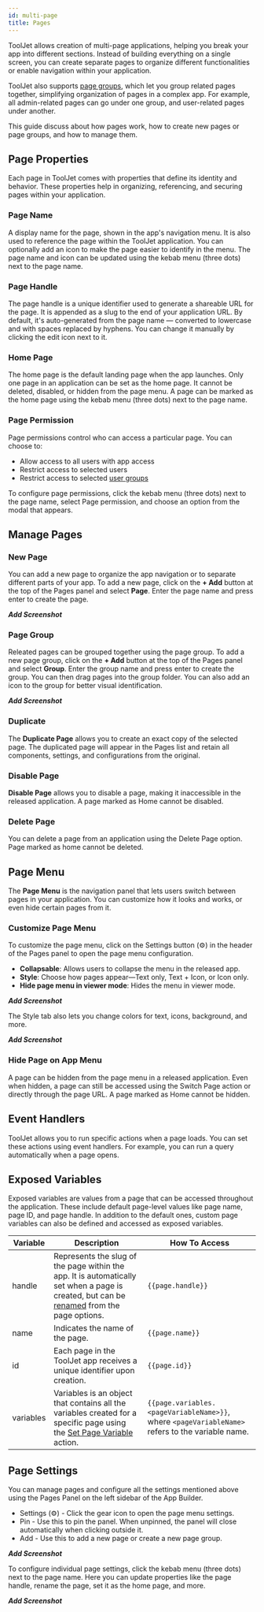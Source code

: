 ```yaml
---
id: multi-page
title: Pages
---
```


ToolJet allows creation of multi-page applications, helping you break your app into different sections. Instead of building everything on a single screen, you can create separate pages to organize different functionalities or enable navigation within your application.

ToolJet also supports [page groups](#), which let you group related pages together, simplifying organization of pages in a complex app. For example, all admin-related pages can go under one group, and user-related pages under another.

This guide discuss about how pages work, how to create new pages or page groups, and how to manage them.

## Page Properties

Each page in ToolJet comes with properties that define its identity and behavior. These properties help in organizing, referencing, and securing pages within your application.

### Page Name

A display name for the page, shown in the app's navigation menu. It is also used to reference the page within the ToolJet application. You can optionally add an icon to make the page easier to identify in the menu. The page name and icon can be updated using the kebab menu (three dots) next to the page name.
### Page Handle

The page handle is a unique identifier used to generate a shareable URL for the page. It is appended as a slug to the end of your application URL. By default, it's auto-generated from the page name — converted to lowercase and with spaces replaced by hyphens. You can change it manually by clicking the edit icon next to it.

### Home Page

The home page is the default landing page when the app launches. Only one page in an application can be set as the home page. It cannot be deleted, disabled, or hidden from the page menu. A page can be marked as the home page using the kebab menu (three dots) next to the page name.

### Page Permission

Page permissions control who can access a particular page. You can choose to:

- Allow access to all users with app access
- Restrict access to selected users
- Restrict access to selected [user groups](#)

To configure page permissions, click the kebab menu (three dots) next to the page name, select Page permission, and choose an option from the modal that appears.

## Manage Pages

### New Page

You can add a new page to organize the app navigation or to separate different parts of your app. To add a new page, click on the **+ Add** button at the top of the Pages panel and select **Page**. Enter the page name and press enter to create the page.

***Add Screenshot***

### Page Group

Releated pages can be grouped together using the page group. To add a new page group, click on the **+ Add** button at the top of the Pages panel and select **Group**. Enter the group name and press enter to create the group. You can then drag pages into the group folder. You can also add an icon to the group for better visual identification.

***Add Screenshot***

### Duplicate

The **Duplicate Page** allows you to create an exact copy of the selected page. The duplicated page will appear in the Pages list and retain all components, settings, and configurations from the original.

### Disable Page

**Disable Page** allows you to disable a page, making it inaccessible in the released application. A page marked as Home cannot be disabled.

### Delete Page

You can delete a page from an application using the Delete Page option. Page marked as home cannot be deleted.

## Page Menu

The **Page Menu** is the navigation panel that lets users switch between pages in your application. You can customize how it looks and works, or even hide certain pages from it.

### Customize Page Menu

To customize the page menu, click on the Settings button (⚙️) in the header of the Pages panel to open the page menu configuration.

- **Collapsable**: Allows users to collapse the menu in the released app.
- **Style**: Choose how pages appear—Text only, Text + Icon, or Icon only.
- **Hide page menu in viewer mode**:  Hides the menu in viewer mode.

***Add Screenshot***

The Style tab also lets you change colors for text, icons, background, and more.

***Add Screenshot***

### Hide Page on App Menu

A page can be hidden from the page menu in a released application. Even when hidden, a page can still be accessed using the Switch Page action or directly through the page URL. A page marked as Home cannot be hidden.

## Event Handlers

ToolJet allows you to run specific actions when a page loads. You can set these actions using event handlers. For example, you can run a query automatically when a page opens.

## Exposed Variables

Exposed variables are values from a page that can be accessed throughout the application. These include default page-level values like page name, page ID, and page handle. In addition to the default ones, custom page variables can also be defined and accessed as exposed variables.

| Variable  | Description | How To Access |
| ----------- | ----------- | ------------- |
| handle | Represents the slug of the page within the app. It is automatically set when a page is created, but can be [renamed](#page-handle) from the page options. | `{{page.handle}}`|
| name | Indicates the name of the page. | `{{page.name}}` |
| id | Each page in the ToolJet app receives a unique identifier upon creation. | `{{page.id}}` |
| variables | Variables is an object that contains all the variables created for a specific page using the [Set Page Variable](/docs/actions/set-page-variable) action.  | `{{page.variables.<pageVariableName>}}`, where `<pageVariableName>` refers to the variable name. |

## Page Settings

You can manage pages and configure all the settings mentioned above using the Pages Panel on the left sidebar of the App Builder.

- Settings (⚙️) - Click the gear icon to open the page menu settings.
- Pin - Use this to pin the panel. When unpinned, the panel will close automatically when clicking outside it.
- Add - Use this to add a new page or create a new page group.

***Add Screenshot***

To configure individual page settings, click the kebab menu (three dots) next to the page name. Here you can update properties like the page handle, rename the page, set it as the home page, and more.

***Add Screenshot***